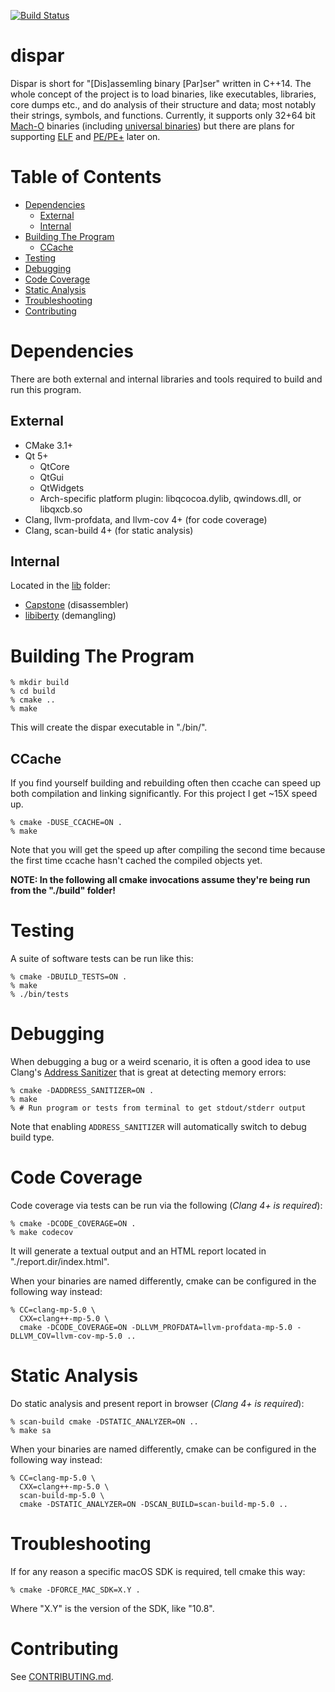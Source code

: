 [![Build Status](https://travis-ci.org/netromdk/dispar.svg?branch=master)](https://travis-ci.org/netromdk/dispar)

# dispar
Dispar is short for "[Dis]assemling binary [Par]ser" written in C++14. The whole concept of the project is to load binaries, like executables, libraries, core dumps etc., and do analysis of their structure and data; most notably their strings, symbols, and functions. Currently, it supports only 32+64 bit [Mach-O](https://en.wikipedia.org/wiki/Mach-O) binaries (including [universal binaries](https://en.wikipedia.org/wiki/Universal_binary)) but there are plans for supporting [ELF](https://en.wikipedia.org/wiki/Executable_and_Linkable_Format) and [PE/PE+](https://en.wikipedia.org/wiki/Portable_Executable) later on.

# Table of Contents
* [Dependencies](#dependencies)
  * [External](#external)
  * [Internal](#internal)
* [Building The Program](#building-the-program)
  * [CCache](#ccache)
* [Testing](#testing)
* [Debugging](#debugging)
* [Code Coverage](#code-coverage)
* [Static Analysis](#static-analysis)
* [Troubleshooting](#troubleshooting)
* [Contributing](#contributing)

# Dependencies
There are both external and internal libraries and tools required to build and run this program.

## External
* CMake 3.1+
* Qt 5+
  * QtCore
  * QtGui
  * QtWidgets
  * Arch-specific platform plugin: libqcocoa.dylib, qwindows.dll, or libqxcb.so
* Clang, llvm-profdata, and llvm-cov 4+ (for code coverage)
* Clang, scan-build 4+ (for static analysis)

## Internal
Located in the [lib](lib) folder:
* [Capstone](https://github.com/aquynh/capstone) (disassembler)
* [libiberty](https://github.com/gcc-mirror/gcc/tree/master/libiberty) (demangling)

# Building The Program
```
% mkdir build
% cd build
% cmake ..
% make
```

This will create the dispar executable in "./bin/".

## CCache
If you find yourself building and rebuilding often then ccache can speed up both compilation and linking significantly. For this project I get ~15X speed up.
```
% cmake -DUSE_CCACHE=ON .
% make
```

Note that you will get the speed up after compiling the second time because the first time ccache hasn't cached the compiled objects yet.

**NOTE: In the following all cmake invocations assume they're being run from the "./build" folder!**

# Testing
A suite of software tests can be run like this:
```
% cmake -DBUILD_TESTS=ON .
% make
% ./bin/tests
```

# Debugging
When debugging a bug or a weird scenario, it is often a good idea to use Clang's [Address Sanitizer](https://clang.llvm.org/docs/AddressSanitizer.html) that is great at detecting memory errors:

```
% cmake -DADDRESS_SANITIZER=ON .
% make
% # Run program or tests from terminal to get stdout/stderr output
```
Note that enabling `ADDRESS_SANITIZER` will automatically switch to debug build type.

# Code Coverage
Code coverage via tests can be run via the following (*Clang 4+ is required*):
```
% cmake -DCODE_COVERAGE=ON .
% make codecov
```

It will generate a textual output and an HTML report located in "./report.dir/index.html".

When your binaries are named differently, cmake can be configured in the following way instead:
```
% CC=clang-mp-5.0 \
  CXX=clang++-mp-5.0 \
  cmake -DCODE_COVERAGE=ON -DLLVM_PROFDATA=llvm-profdata-mp-5.0 -DLLVM_COV=llvm-cov-mp-5.0 ..
```

# Static Analysis
Do static analysis and present report in browser (*Clang 4+ is required*):
```
% scan-build cmake -DSTATIC_ANALYZER=ON ..
% make sa
```

When your binaries are named differently, cmake can be configured in the following way instead:
```
% CC=clang-mp-5.0 \
  CXX=clang++-mp-5.0 \
  scan-build-mp-5.0 \
  cmake -DSTATIC_ANALYZER=ON -DSCAN_BUILD=scan-build-mp-5.0 ..
```

# Troubleshooting
If for any reason a specific macOS SDK is required, tell cmake this way:
```
% cmake -DFORCE_MAC_SDK=X.Y .
```
Where "X.Y" is the version of the SDK, like "10.8".

# Contributing
See [CONTRIBUTING.md](CONTRIBUTING.md).
